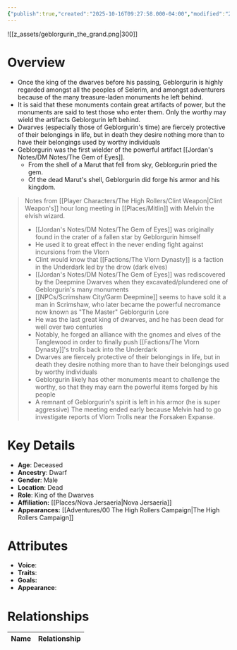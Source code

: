 ```yaml
---
{"publish":true,"created":"2025-10-16T09:27:58.000-04:00","modified":"2025-10-16T13:56:01.178-04:00","published":"2025-10-16T13:56:01.178-04:00","cssclasses":"","Age":"Deceased","Ancestry":"Dwarf","Gender":"Male","Location":["Dead"],"Role":["King of the Dwarves"],"Affiliation":["[[Nova Jersaeria]]"],"Appearances":["[[00 The High Rollers Campaign|The High Rollers Campaign]]"],"Status":"Deceased"}
---
```


![[z_assets/geblorgurin_the_grand.png|300]]

# Overview
- Once the king of the dwarves before his passing, Geblorgurin is highly regarded amongst all the peoples of Selerim, and amongst adventurers because of the many treasure-laden monuments he left behind.
- It is said that these monuments contain great artifacts of power, but the monuments are said to test those who enter them. Only the worthy may wield the artifacts Geblorgurin left behind.
- Dwarves (especially those of Geblorgurin's time) are fiercely protective of their belongings in life, but in death they desire nothing more than to have their belongings used by worthy individuals
- Geblorgurin was the first wielder of the powerful artifact [[Jordan's Notes/DM Notes/The Gem of Eyes]].
	- From the shell of a Marut that fell from sky, Geblorgurin pried the gem.
	- Of the dead Marut's shell, Geblorgurin did forge his armor and his kingdom.

> Notes from [[Player Characters/The High Rollers/Clint Weapon\|Clint Weapon's]] hour long meeting in [[Places/Mitlin]] with Melvin the elvish wizard.
> - [[Jordan's Notes/DM Notes/The Gem of Eyes]] was originally found in the crater of a fallen star by Geblorgurin himself
> - He used it to great effect in the never ending fight against incursions from the Vlorn
> - Clint would know that [[Factions/The Vlorn Dynasty]] is a faction in the Underdark led by the drow (dark elves)
> - [[Jordan's Notes/DM Notes/The Gem of Eyes]] was rediscovered by the Deepmine Dwarves when they excavated/plundered one of Geblorgurin's many monuments
> - [[NPCs/Scrimshaw City/Garm Deepmine]] seems to have sold it a man in Scrimshaw, who later became the powerful necromance now known as "The Master"
> Geblorgurin Lore
> - He was the last great king of dwarves, and he has been dead for well over two centuries
> - Notably, he forged an alliance with the gnomes and elves of the Tanglewood in order to finally push [[Factions/The Vlorn Dynasty]]'s trolls back into the Underdark
> - Dwarves are fiercely protective of their belongings in life, but in death they desire nothing more than to have their belongings used by worthy individuals
> - Geblorgurin likely has other monuments meant to challenge the worthy, so that they may earn the powerful items forged by his people
> - A remnant of Geblorgurin's spirit is left in his armor (he is super aggressive)
> The meeting ended early because Melvin had to go investigate reports of Vlorn Trolls near the Forsaken Expanse.

# Key Details
- **Age**: Deceased
- **Ancestry**: Dwarf
- **Gender**: Male
- **Location**: Dead
- **Role**: King of the Dwarves
- **Affiliation:** [[Places/Nova Jersaeria\|Nova Jersaeria]]
- **Appearances:** [[Adventures/00 The High Rollers Campaign\|The High Rollers Campaign]]

# Attributes
- **Voice**: 
- **Traits**: 
- **Goals:** 
- **Appearance**: 

# Relationships

| Name  | Relationship |
| ----- | ------------ |
